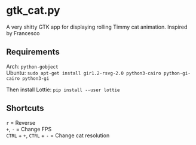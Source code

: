 # gtk_cat.py

A very shitty GTK app for displaying rolling Timmy cat animation.
Inspired by Francesco

## Requirements

Arch: `python-gobject`  
Ubuntu: `sudo apt-get install gir1.2-rsvg-2.0 python3-cairo python-gi-cairo python3-gi`  

Then install Lottie: `pip install --user lottie`  

## Shortcuts

`r` = Reverse  
`+`, `-` = Change FPS  
`CTRL` + `+`, `CTRL` + `-` = Change cat resolution  

